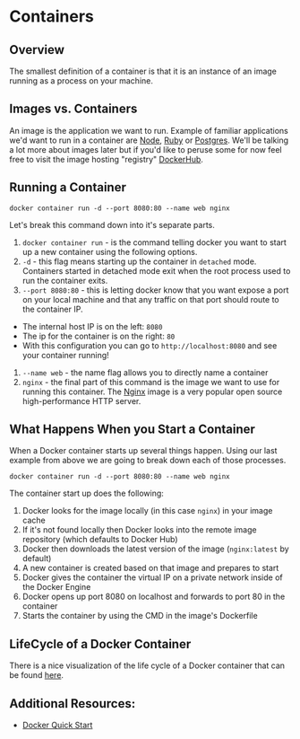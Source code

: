 # Containers


## Overview
The smallest definition of a container is that it is an instance of an image running as a process on your machine. 

## Images vs. Containers
An image is the application we want to run. Example of familiar applications we'd want to run in a container are [Node][node], [Ruby][ruby] or [Postgres][postgres-docker]. We'll be talking a lot more about images later but if you'd like to peruse some for now feel free to visit the image hosting "registry" [DockerHub][dockerhub]. 

[postgres-docker]: https://hub.docker.com/_/postgres
[ruby]: https://hub.docker.com/_/ruby
[node]: https://hub.docker.com/_/node
[dockerhub]: https://hub.docker.com/

## Running a Container

```ssh
docker container run -d --port 8080:80 --name web nginx
```

Let's break this command down into it's separate parts. 
1. `docker container run` - is the command telling docker you want to start up a new container using the following options.
1. `-d` - this flag means starting up the container in `detached` mode. Containers started in detached mode exit when the root process used to run the container exits.
1. `--port 8080:80` - this is letting docker know that you want expose a port on your local machine and that any traffic on that port should route to the container IP. 
  - The internal host IP is on the left: `8080`  
  - The ip for the container is on the right: `80`
  - With this configuration you can go to `http://localhost:8080` and see your container running!
1. `--name web` - the name flag allows you to directly name a container
1. `nginx` - the final part of this command is the image we want to use for running this container. The [Nginx][nginx] image is a very popular open source high-performance HTTP server.  


[nginx]: https://hub.docker.com/_/nginx

## What Happens When you Start a Container
When a Docker container starts up several things happen. Using our last example from above we are going to break down each of those processes.

```ssh
docker container run -d --port 8080:80 --name web nginx
```

The container start up does the following: 
1. Docker looks for the image locally (in this case `nginx`) in your image cache
2. If it's not found locally then Docker looks into the remote image repository (which defaults to Docker Hub)
3. Docker then downloads the latest version of the image (`nginx:latest` by default)
4. A new container is created based on that image and prepares to
start
5. Docker gives the container the  virtual IP on a private network inside of the Docker Engine
6. Docker opens up port 8080 on localhost and forwards to port 80 in the container
7. Starts the container by using the CMD in the image's Dockerfile

## LifeCycle of a Docker Container
There is a nice visualization of the life cycle of a Docker container that can be found [here][lifecyle].


[lifecyle]: https://medium.com/@nagarwal/lifecycle-of-docker-container-d2da9f85959
## Additional Resources:
- [Docker Quick Start](https://medium.freecodecamp.org/docker-quick-start-video-tutorials-1dfc575522a0)
